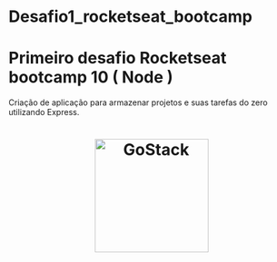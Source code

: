 # Desafio1_rocketseat_bootcamp
# Primeiro desafio Rocketseat bootcamp 10 ( Node )

  Criação de  aplicação para armazenar projetos e suas tarefas do zero utilizando Express. 
  
<h1 align="center">
    <img alt="GoStack" src="https://rocketseat-cdn.s3-sa-east-1.amazonaws.com/bootcamp-header.png" width="200px" />
</h1>


